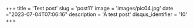 +++
title = 'Test post'
slug = 'post11'
image = 'images/pic04.jpg'
date ="2023-07-04T07:06:16"
description = 'A test post'
disqus_identifier = '10'
+++


